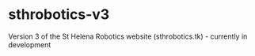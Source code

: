 # sthrobotics-v3
Version 3 of the St Helena Robotics website (sthrobotics.tk) - currently in development
